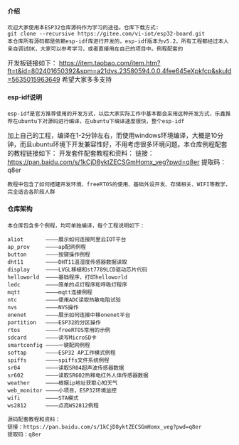 #### 介绍
	欢迎大家使用本ESP32仓库源码作为学习的途径。仓库下载方式:
	git clone --recursive https://gitee.com/vi-iot/esp32-board.git
	本仓库所有源码都是依赖esp-idf库进行开发的，esp-idf版本为v5.2，所有工程都经过本人亲自调试OK，大家可以参考学习，或者直接用在自己的项目中。例程配套的
开发板链接如下：
	https://item.taobao.com/item.htm?ft=t&id=802401650392&spm=a21dvs.23580594.0.0.4fee645eXpkfcp&skuId=5635015963649
	希望大家多多支持

#### esp-idf说明
	esp-idf是官方推荐使用的开发方式，以后大家实际工作中基本都会采用这种开发方式，乐鑫推荐在ubuntu下对源码进行编译，在ubuntu下编译速度很快，整个esp-idf
加上自己的工程，编译在1-2分钟左右，而使用windows环境编译，大概是10分钟，而且ubuntu环境下开发兼容性好，不用考虑很多环境问题。本仓库例程配套的教程链接如下：
	开发套件配套教程和资料：
	链接：https://pan.baidu.com/s/1kCjD8yktZECSGmHomx_veg?pwd=q8er 
	提取码：q8er 

	教程中包含了如何搭建开发环境、freeRTOS的使用、基础外设开发、存储相关、WIFI等教学，完全适合各阶段人群


#### 仓库架构
	本仓库包含多个例程，均可单独编译，每个工程说明如下：
	
	aliot		————展示如何连接阿里云IOT平台
	ap_prov		————ap配网例程
	button		————按键操作例程
	dht11		————DHT11温湿度传感器数据读取
	display		————LVGL移植和st7789LCD驱动芯片代码
	helloworld	————基础程序，打印helloworld
	ledc		————简单的点灯程序和呼吸灯程序
	mqtt		————mqtt连接例程
	ntc			————使用ADC读取热敏电阻试验
	nvs			————NVS操作
	onenet		————展示如何连接中移onenet平台
	partition	————ESP32的分区操作
	rtos		————freeRTOS常用的示例
	sdcard		————读写MicroSD卡
	smartconfig	————一键配网例程
	softap		————ESP32 AP工作模式例程
	spiffs		————spiffs文件系统例程
	sr04		————读取SR04超声波传感器数据
	sr602		————读取SR602热释电红外人体传感器数据
	weather		————根据ip地址获取心知天气
	web_monitor ————小项目，ESP32环境监控
	wifi		————STA模式
	ws2812		————点亮WS2812例程

	源码配套教程和资料：
	链接：https://pan.baidu.com/s/1kCjD8yktZECSGmHomx_veg?pwd=q8er 
	提取码：q8er 

